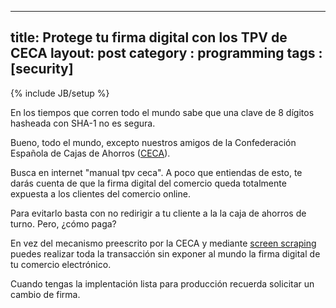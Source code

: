 
---
title: Protege tu firma digital con los TPV de CECA
layout: post
category : programming
tags : [security]
---
{% include JB/setup %}

En los tiempos que corren todo el mundo sabe que una
clave de 8 dígitos hasheada con SHA-1 no es segura.

Bueno, todo el mundo, excepto nuestros amigos de 
la Confederación Española de Cajas de Ahorros ([CECA](http://www.ceca.es)).

Busca en internet "manual tpv ceca". A poco que entiendas 
de esto, te darás cuenta de que la firma digital del comercio queda
totalmente expuesta a los clientes del comercio online.

Para evitarlo basta con no redirigir a tu cliente a la
la caja de ahorros de turno. Pero, ¿cómo paga?

En vez del mecanismo preescrito por la CECA y mediante [screen scraping](http://es.wikipedia.org/wiki/Screen_scraping)
puedes realizar toda la transacción sin exponer al mundo
la firma digital de tu comercio electrónico.

Cuando tengas la implentación lista para producción recuerda 
solicitar un cambio de firma.
